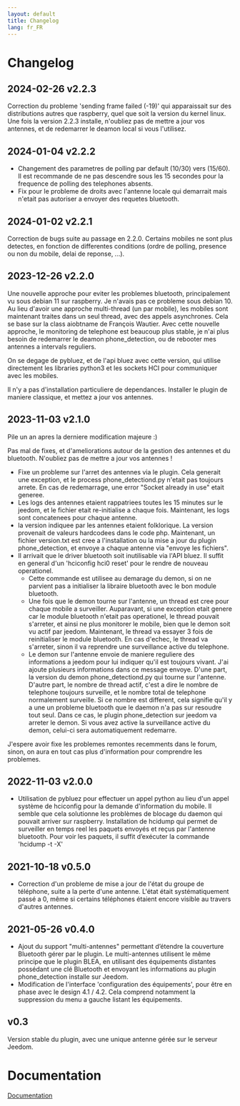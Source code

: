 ```yaml
---
layout: default
title: Changelog
lang: fr_FR
---
```


# Changelog

## 2024-02-26 v2.2.3

Correction du probleme 'sending frame failed (-19)' qui apparaissait sur des distributions autres que raspberry, quel que soit la version du kernel linux.
Une fois la version 2.2.3 installe, n'oubliez pas de mettre a jour vos antennes, et de redemarrer le deamon local si vous l'utilisez.

## 2024-01-04 v2.2.2

* Changement des parametres de polling par default (10/30) vers (15/60). Il est recommande de ne pas descendre sous les 15 secondes pour la frequence de polling des telephones absents.
* Fix pour le probleme de droits avec l'antenne locale qui demarrait mais n'etait pas autoriser a envoyer des requetes bluetooth.

## 2024-01-02 v2.2.1

Correction de bugs suite au passage en 2.2.0. Certains mobiles ne sont plus detectes, en fonction de differentes
conditions (ordre de polling, presence ou non du mobile, delai de reponse, ...).

## 2023-12-26 v2.2.0

Une nouvelle approche pour eviter les problemes bluetooth, principalement vu sous debian 11 sur raspberry. Je n'avais pas ce probleme sous debian 10.
Au lieu d'avoir une approche multi-thread (un par mobile), les mobiles sont maintenant traites dans un seul thread, avec des appels asynchrones.
Cela se base sur la class aiobtname de François Wautier. Avec cette nouvelle approche, le monitoring de telephone est beaucoup plus stable, je
n'ai plus besoin de redemarrer le deamon phone_detection, ou de rebooter mes antennes a intervals reguliers.

On se degage de pybluez, et de l'api bluez avec cette version, qui utilise directement les libraries python3 et les sockets HCI pour communiquer
avec les mobiles.

Il n'y a pas d'installation particuliere de dependances. Installer le plugin de maniere classique, et mettez a jour vos antennes.

## 2023-11-03 v2.1.0

Pile un an apres la derniere modification majeure :)

Pas mal de fixes, et d'ameliorations autour de la gestion des antennes et du bluetooth. N'oubliez pas de mettre a jour vos antennes !
  
* Fixe un probleme sur l'arret des antennes via le plugin. Cela generait une exception, et le process phone_detectiond.py n'etait pas toujours arrete. En cas de redemarrage, une error "Socket already in use" etait generee.
* Les logs des antennes etaient rappatriees toutes les 15 minutes sur le jeedom, et le fichier etait re-initialise a chaque fois. Maintenant, les logs sont concatenees pour chaque antenne.
* la version indiquee par les antennes etaient folklorique. La version provenait de valeurs hardcodees dans le code php. Maintenant, un fichier version.txt est cree a l'installation ou la mise a jour du plugin phone_detection, et envoye a chaque antenne via "envoye les fichiers".
* Il arrivait que le driver bluetooth soit inutilisable via l'API bluez. Il suffit en general d'un 'hciconfig hci0 reset' pour le rendre de nouveau operationel.
  * Cette commande est utilisee au demarage du demon, si on ne parvient pas a initialiser la libraire bluetooth avec le bon module bluetooth.
  * Une fois que le demon tourne sur l'antenne, un thread est cree pour chaque mobile a surveiller. Auparavant, si une exception etait genere car le module bluetooth n'etait pas operationel, le thread pouvait s'arreter, et ainsi ne plus monitorer le mobile, bien que le demon soit vu actif par jeedom. Maintenant, le thread va essayer 3 fois de reinitialiser le module bluetooth. En cas d'echec, le thread va s'arreter, sinon il va reprendre une surveillance active du telephone.
  * Le demon sur l'antenne envoie de maniere reguliere des informations a jeedom pour lui indiquer qu'il est toujours vivant. J'ai ajoute plusieurs informations dans ce message envoye. D'une part, la version du demon phone_detectiond.py qui tourne sur l'antenne. D'autre part, le nombre de thread actif, c'est a dire le nombre de telephone toujours surveille, et le nombre total de telephone normalement surveille. Si ce nombre est different, cela signifie qu'il y a une un probleme bluetooth que le daemon n'a pas sur resoudre tout seul. Dans ce cas, le plugin phone_detection sur jeedom va arreter le demon. Si vous avez active la surveillance active du demon, celui-ci sera automatiquement redemarre.

J'espere avoir fixe les problemes remontes recemments dans le forum, sinon, on aura en tout cas plus d'information pour comprendre les problemes.
  
## 2022-11-03 v2.0.0

* Utilisation de pybluez pour effectuer un appel python au lieu d'un appel système de hciconfig pour la demande d'information du mobile.
  Il semble que cela solutionne les problèmes de blocage du daemon qui pouvait arriver sur raspberry.
  Installation de hcidump qui permet de surveiller en temps reel les paquets envoyés et reçus par l'antenne bluetooth. Pour voir les paquets, il suffit d’exécuter la commande 'hcidump -t -X'

## 2021-10-18 v0.5.0

* Correction d'un probleme de mise a jour de l'état du groupe de téléphone, suite a la perte d'une antenne. L'état était systématiquement passé a 0, même si certains téléphones étaient encore visible au travers d'autres antennes.

## 2021-05-26 v0.4.0

* Ajout du support "multi-antennes" permettant d’étendre la couverture Bluetooth gérer par le plugin. Le multi-antennes utilisent le même principe que le plugin BLEA, en utilisant des équipements distantes possédant une clé Bluetooth et envoyant les informations au plugin phone_detection installe sur Jeedom.
* Modification de l'interface 'configuration des équipements', pour être en phase avec le design 4.1 / 4.2. Cela comprend notamment la suppression du menu a gauche listant les équipements.

## v0.3

Version stable du plugin, avec une unique antenne gérée sur le serveur Jeedom.

# Documentation

[Documentation]({{site.baseurl}}/)
